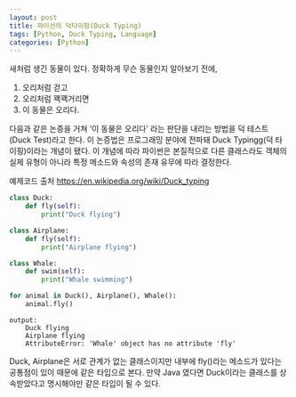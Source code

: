 ```yaml
---
layout: post
title: 파이선의 덕타이핑(Duck Typing)
tags: [Python, Duck Typing, Language]
categories: [Python]
---
```


새처럼 생긴 동물이 있다. 정확하게 무슨 동물인지 알아보기 전에,

1. 오리처럼 걷고 
2. 오리처럼 꽥꽥거리면
3. 이 동물은 오리다. 

다음과 같은 논증을 거쳐 ‘이 동물은 오리다’ 라는 판단을 내리는 방법을 덕 테스트(Duck Test)라고 한다. 이 논증법은 프로그래밍 분야에 전파돼 Duck Typingg(덕 타이핑)이라는 개념이 됐다. 이 개념에 따라 파이썬은 본질적으로 다른 클래스라도 객체의 실제 유형이 아니라 특정 메소드와 속성의 존재 유무에 따라 결정한다. 


예제코드 출처 https://en.wikipedia.org/wiki/Duck_typing  
```python
class Duck:
    def fly(self):
        print("Duck flying")

class Airplane:
    def fly(self):
        print("Airplane flying")

class Whale:
    def swim(self):
        print("Whale swimming")

for animal in Duck(), Airplane(), Whale():
    animal.fly()
```
```
output:
    Duck flying
    Airplane flying
    AttributeError: 'Whale' object has no attribute 'fly'
```
Duck, Airplane은 서로 관계가 없는 클래스이지만 내부에 fly()라는 메소드가 있다는 공통점이 있이 때문에 같은 타입으로 본다. 만약 Java 였다면 Duck이라는 클래스를 상속받았다고 명시해야만 같은 타입이 될 수 있다.
